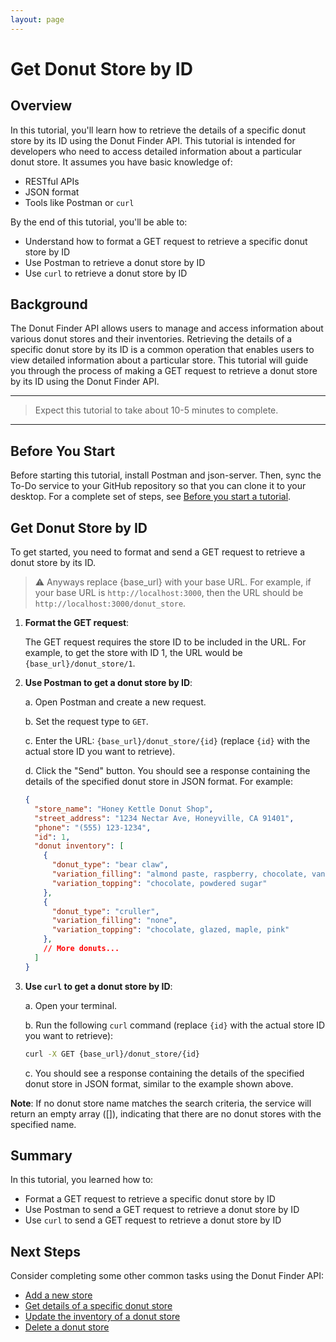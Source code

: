 ```yaml
---
layout: page
---
```


# Get Donut Store by ID

## Overview

In this tutorial, you'll learn how to retrieve the details of a specific donut store by its ID using the Donut Finder API. This tutorial is intended for developers who need to access detailed information about a particular donut store. It assumes you have basic knowledge of:

* RESTful APIs
* JSON format
* Tools like Postman or `curl`

By the end of this tutorial, you'll be able to:

* Understand how to format a GET request to retrieve a specific donut store by ID
* Use Postman to retrieve a donut store by ID
* Use `curl` to retrieve a donut store by ID

## Background

The Donut Finder API allows users to manage and access information about various donut stores and their inventories. Retrieving the details of a specific donut store by its ID is a common operation that enables users to view detailed information about a particular store. This tutorial will guide you through the process of making a GET request to retrieve a donut store by its ID using the Donut Finder API.

---
> Expect this tutorial to take about 10-5 minutes to complete.
---

## Before You Start 

Before starting this tutorial, install Postman and json-server. Then, sync the To-Do service to your GitHub repository so that you can clone it to your desktop. For a complete set of steps, see [Before you start a tutorial](../before-you-start-tutorial.md).

## Get Donut Store by ID

To get started, you need to format and send a GET request to retrieve a donut store by its ID.

> ⚠️ Anyways replace {base_url} with your base URL. For example, if your base URL is `http://localhost:3000`, then the URL should be `http://localhost:3000/donut_store`.

1. **Format the GET request**:

    The GET request requires the store ID to be included in the URL. For example, to get the store with ID 1, the URL would be `{base_url}/donut_store/1`.

2. **Use Postman to get a donut store by ID**:

    a. Open Postman and create a new request.

    b. Set the request type to `GET`.

    c. Enter the URL: `{base_url}/donut_store/{id}` (replace `{id}` with the actual store ID you want to retrieve).

    d. Click the "Send" button. You should see a response containing the details of the specified donut store in JSON format. For example:

    ```json
    {
      "store_name": "Honey Kettle Donut Shop",
      "street_address": "1234 Nectar Ave, Honeyville, CA 91401",
      "phone": "(555) 123-1234",
      "id": 1,
      "donut inventory": [
        {
          "donut_type": "bear claw",
          "variation_filling": "almond paste, raspberry, chocolate, vanilla cream",
          "variation_topping": "chocolate, powdered sugar"
        },
        {
          "donut_type": "cruller",
          "variation_filling": "none",
          "variation_topping": "chocolate, glazed, maple, pink"
        },
        // More donuts...
      ]
    }
    ```

3. **Use `curl` to get a donut store by ID**:

    a. Open your terminal.

    b. Run the following `curl` command (replace `{id}` with the actual store ID you want to retrieve):

    ```bash
    curl -X GET {base_url}/donut_store/{id}
    ```

    c. You should see a response containing the details of the specified donut store in JSON format, similar to the example shown above.

**Note**: If no donut store name matches the search criteria, the service will return an empty array ([]), indicating that there are no donut stores with the specified name.

## Summary

In this tutorial, you learned how to:

* Format a GET request to retrieve a specific donut store by ID
* Use Postman to send a GET request to retrieve a donut store by ID
* Use `curl` to send a GET request to retrieve a donut store by ID

## Next Steps

Consider completing some other common tasks using the Donut Finder API:

* [Add a new store](add-new-store.md)
* [Get details of a specific donut store](get-donut-store-by-id.md)
* [Update the inventory of a donut store](update-a-store.md)
* [Delete a donut store](delete-store.md)